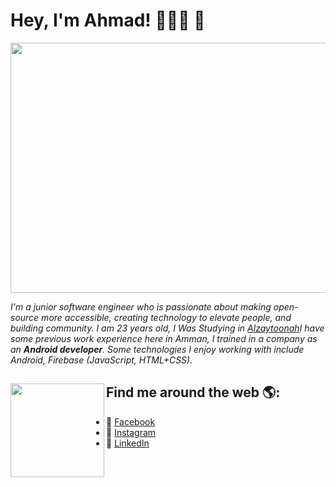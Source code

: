 # Hey, I'm Ahmad! 👨🏾‍💻 👋

<img height="400" width="1000" src="https://cdn.cultofmac.com/wp-content/uploads/2017/04/CoM-Pay-What-You-Want-Learn-to-Code-2017-Bundle.jpg">

*I'm a junior software engineer who is passionate about making open-source more accessible, creating technology to elevate people, and building community. I am 23 years old,*
*I Was Studying in <a href="https://www.zuj.edu.jo/">Alzaytoonah</a>I have some previous work experience here in Amman, I trained in a company as an **Android developer**. Some technologies I enjoy working with include Android, Firebase (JavaScript, HTML+CSS).*

## Find me around the web 🌎: <a href="https://github.com/sponsors/M0nica"><img align="left" width="150" height="150" src="https://mpng.subpng.com/20180526/tz/kisspng-github-computer-security-fork-security-hacker-5b093b09a0dc66.7963438415273315936589.jpg"></a>
- 🔵 <a href="https://www.facebook.com/mmmmmmmgymmmmmmmmmm/" >Facebook</a>
- 🔴 <a href="https://www.instagram.com/ahmad_aldabouqi/">Instagram</a> 
- 💼 <a href="https://www.linkedin.com/in/ahmad-aldabouqi-3bb722160/">LinkedIn</a> 
